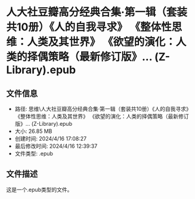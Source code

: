 ﻿# 人大社豆瓣高分经典合集·第一辑（套装共10册）《人的自我寻求》 《整体性思维：人类及其世界》 《欲望的演化：人类的择偶策略（最新修订版》... (Z-Library).epub

## 文件信息
- 路径: 思维\人大社豆瓣高分经典合集·第一辑（套装共10册）《人的自我寻求》 《整体性思维：人类及其世界》 《欲望的演化：人类的择偶策略（最新修订版》... (Z-Library).epub
- 大小: 26.85 MB
- 创建时间: 2024/4/16 17:08:27
- 最后修改时间: 2024/4/16 12:39:37
- 文件类型: .epub

## 文件描述
这是一个.epub类型的文件。

